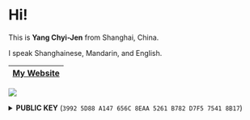 <!-- Hello!

[My website >>>](https://q1z.dev)

Maybe also have a glance at:  
\>> [My blog](https://q1z.dev/blog/)  
\>> [Some of my projects and useful tools](https://q1z.dev/projects/)  
\>> [Computerization Club](https://computerization.io/) ([GitHub](https://github.com/computerization)), where I am the current club leader.
-->

# Hi!

This is <b title="Hànyǔ Pīnyīn: Yáng Qízhēn&NewLine;Gwoyeu Romatzyh: Yang Chyi-Jen&NewLine;IPA: [jɑŋ³⁵ tɕʰi³⁵ ʈʂən⁵⁵]">Yang Chyi-Jen</b> from Shanghai, China.

I speak Shanghainese, Mandarin, and English.

|[My Website](https://q1z.dev)|
|-|

![](https://github-readme-stats.vercel.app/api?username=q1zhen&show_icons=true&theme=dark)

<details class="text-sm my-8 w-full">
<summary>
<b>PUBLIC KEY</b>
(<code>3992 5D88 A147 656C 8EAA 5261 B782 D7F5 7541 8B17</code>)
</summary>

```
-----BEGIN PGP PUBLIC KEY BLOCK-----

mQENBGh6Hu8BCACxkASo7RMmERWWWBd3G2KoejTLnRVX3vNXerLbbzbWwsW1iPz8
3aNHyGOoRvpY5ufC1CLsbl+Xr6FHcrG2avuxG/BihGuOc4Q3t2IRb1P1Q6DBG2Mo
+83x1sOq3vOC5NWjSt+3S/I3rj9eCoZzBAU6P2fgAw7Do+VumbgRToc4DFoDecWZ
bop+FjoP/5UvmK61PQ95zTwQYZDG9iT+wNErmBr0AsmhXh53Zc2HaWxS33Q4kf34
DAxrSydx0AatbnXh62rGhlIX9gFir3XmmiHkG6D2l3QY0yMpsxKyw0VC8iDjvpyt
v9ZP5n06VNR+CGC9S7dAdFzT/gONZvYk1FhnABEBAAG0L1lhbmcgQ2h5aSBKZW4g
KHExemhlbikgPHFpemhlbnlhbmdzaEBnbWFpbC5jb20+iQFRBBMBCgA7FiEEOZJd
iKFHZWyOqlJht4LX9XVBixcFAmh6Hu8CGwMFCwkIBwICIgIGFQoJCAsCBBYCAwEC
HgcCF4AACgkQt4LX9XVBixcKQAf/XBE3PUnCuv1EVzVpuW7kJJTlpDNHQahcaKdb
vSvRTQMpNU5jqAG0A3deWmv55um1LHGB4nArA2/y1dakmYh8/68XSmSiSs9gV5kb
mIZd6r81XS/7FUmfYudxPu/rARLcxEm5nfdf3o1VGvCiCuawt0YMD3qttm1F+6Fb
/r6dSMyrdRfzJanprnDXdcDO+Jjwmg3JN377NumnI9cBaoErA0MbYeyqdytSbf7z
+P1i4rnnqEneQJUCwoe+jd3m1Eq1U7l+puYYqQWCQqXPmt/nH8HPyM/mzenRUr8f
YkawBTkLNRI2G2P/8PyWk5KWg6wQqeCmkUosmaJZKI1QXTv3YLkBDQRoeh7vAQgA
5MWiuXb6nBFtneDIyU1ScxfZbQgfVWtN9ot4Z6dmaUEAnlFQkwG5zpjuSgxhtPZO
Eu3+9s4R582rCCf1FyDyTCrihrYrV2hdJMpKR9kz5KatFqLvUk+dRERJkjfpsKn8
nik66rk8/MUEZ+BGHIth+mDxviVZrNa1pCS+urGZQlCzO9UegV6rjE+rIsXHnoRx
wNKrv/BOGZ8W2nByNmztwTan9g2VAKxwqQh3DVUheDL5wNMsUCCd1BZG3rGqyfHT
l8gd/rdoC6bSMzs6TRP4+LTxRqYjv1UJu7T9cpJrQwwYHfzAUL15QgZsEJjy2MqX
bvNpJYJOd/e9gNoRRE5KrQARAQABiQE2BBgBCgAgFiEEOZJdiKFHZWyOqlJht4LX
9XVBixcFAmh6Hu8CGwwACgkQt4LX9XVBixcpkAf/W9cmpw8p0GAJw6Yv1b0fwi8g
boch+7MwxhhWxXhWOkYrR8lWgTa7VdID661KvhmhVRkZbBbdVwtsGjXhcw0mZxZT
BdacRWkKfwZiHCkVc1DIaDRVxHuF6LKDGTU5WY2jQvdZPqH6PUnA2akD57ylCJGF
8kFTr3X84DXV+U9v5ZZK8tyxaqe1HDLvmVcvMoEK6EGR0bMTILUgfNzVErd9uGcR
gakVQUmpzJa/eL8MROypw1rGxUe1nn23nyL8BYoEG2sX3LdN1p1wBg5g6SmNKVqE
5DI6Zu/EsoK/IbfX167H0Gjlaq5y5TYOaO+zH74EJ6BjDCldPVlM/qpMqhMtFw==
=dBzH
-----END PGP PUBLIC KEY BLOCK-----
```
</details>


